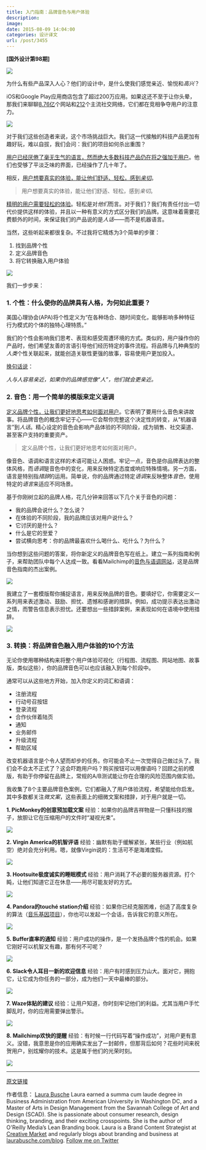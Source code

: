 ```yaml
---
title: 入门指南：品牌音色与用户体验
description: 
image: 
date: 2015-08-09 14:04:00
categories: 设计译文
url: /post/3455
---
```


**[国外设计第98期]**

![](https://storage.fleek-internal.com/0a3a8890-e65e-47ce-93d7-0442b9209d38-bucket/blog/posts/2015-08/08-09/1-kBgz6rxJk1stydnPttgVsA.jpeg)

为什么有些产品深入人心？他们的设计中，是什么使我们感觉亲近、愉悦和*高兴*？

iOS和Google Play应用商店包含了超过200万应用。如果这还不至于让你头晕，那我们来聊聊[8.76亿](http://news.netcraft.com/archives/2015/01/15/january-2015-web-server-survey.html)个网站和[212](https://en.wikipedia.org/wiki/List_of_social_networking_websites)个主流社交网络，它们都在竞相争夺用户的注意力。

![](https://storage.fleek-internal.com/0a3a8890-e65e-47ce-93d7-0442b9209d38-bucket/blog/posts/2015-08/08-09/0-Q6XiDhEGeRgMM-JC.jpg)

对于我们这些创造者来说，这个市场挑战巨大。我们这一代接触的科技产品更加有趣好玩，难以自拔，我们会问：我们的项目如何杀出重围？

[用户已经厌倦了毫无生气的语言，然而绝大多数科技产品仍在将之强加于用户](https://twitter.com/intent/tweet?text=%22Users+are+tired+of+the+lifeless+language+that+a+vast+majority+of+tech+products+still+force...%22+http%3A%2F%2Fblog.invisionapp.com%2Fbrand-voice-and-ux-a-starter-guide%2F+via+%40InVisionApp)。他们也受够了平淡乏味的界面，已经操作了几十年了。

相反，[用户想要真实的体验，能让他们舒适、轻松，感到*亲切*](https://twitter.com/intent/tweet?text=%22users+want+genuine+experiences+that+bring+comfort%2C+ease%2C+and+a+sense+of...%22+http%3A%2F%2Fblog.invisionapp.com%2Fbrand-voice-and-ux-a-starter-guide%2F+via+%40InVisionApp)。

> 用户想要真实的体验，能让他们舒适、轻松，感到*亲切*。

[精明的用户需要轻松的体验](https://twitter.com/intent/tweet?text=%22Sophisticated+consumers+call+for+effortless+experiences%22+http%3A%2F%2Fblog.invisionapp.com%2Fbrand-voice-and-ux-a-starter-guide%2F+via+%40InVisionApp)。轻松是对*他们*而言。对于我们？我们有责任付出一切代价提供这样的体验，并且以一种有意义的方式区分我们的品牌。这意味着需要花费额外的时间，来保证我们的产品说的是*人话*——而不是机器语言。

当然，这些听起来都很复杂。不过我将它精炼为3个简单的步骤：

1. 找到品牌个性
2. 定义品牌音色
3. 将它转换融入用户体验

![](https://storage.fleek-internal.com/0a3a8890-e65e-47ce-93d7-0442b9209d38-bucket/blog/posts/2015-08/08-09/0-dxm7yYL7n1pyPqJB.jpg)

我们一步步来：

### 1. 个性：什么使你的品牌具有人格，为何如此重要？

美国心理协会(APA)将个性定义为“在各种场合、随时间变化，能够影响多种特征行为模式的个体的独特心理特质。”

我们的个性会影响我们思考、表现和感受周遭环境的方式。类似的，用户操作你的产品时，他们希望友善的言语引导他们经历特定的事件流程。将品牌与几种典型的*人类*个性关联起来，就能创造关联性更强的故事，容易使用户更加投入。

[换句话说](https://books.google.com/books?id=PoWMBAAAQBAJ&pg=PA39&lpg=PA39#v=onepage&q&f=false)：

*人与人容易亲近，如果你的品牌感觉像“人”，他们就会更亲近。*

### 2. 音色：用一个简单的模版来定义语调

[定义品牌个性，让我们更好地思考如何面对用户](https://twitter.com/intent/tweet?text=%22Defining+our+brand+personality+gives+us+a+better+idea+of+how+we+should+face+the+user%22+http%3A%2F%2Fblog.invisionapp.com%2Fbrand-voice-and-ux-a-starter-guide%2F+via+%40InVisionApp)。它表明了要用什么音色来讲故事。将品牌音色的概念牢记于心——它会帮你完整这个决定性的转变，从“机器语言”到*人话*。精心设定的音色会影响产品体验的不同阶段，成为销售、社交渠道、甚至客户支持的重要资产。

> 定义品牌个性，让我们更好地思考如何面对用户。

像音色、语调和语言这样的术语可能让人困惑。牢记一点，音色是你品牌表达的整体风格，而*语调*是音色中的变化，用来反映特定态度或响应特殊情境。另一方面，语言是特别指*措辞*的运用。简单说，你的品牌通过特定*语调*来反映整体*音色*，使用特定的*语言*来适应不同场景。

基于你刚树立起的品牌人格，花几分钟来回答以下几个关于音色的问题：

* 我的品牌会说什么？怎么说？
* 在体验的不同阶段，我的品牌应该对用户说什么？
* 它讨厌的是什么？
* 什么是它的至爱？
* 尝试横向思考：你的品牌最喜欢什么喝什么、吃什么？为什么？

当你想到这些问题的答案，将你新定义的品牌音色写在纸上。建立一系列指南和例子，来帮助团队中每个人达成一致。看看Mailchimp的[音色与语调网站](http://voiceandtone.com/)，这是品牌音色指南的杰出案例。

![](https://storage.fleek-internal.com/0a3a8890-e65e-47ce-93d7-0442b9209d38-bucket/blog/posts/2015-08/08-09/0-ghu5c0eAfTQb831m.jpg)

我建立了一套模版帮你捕捉语言，用来反映品牌的音色。要填好它，你需要定义一系列用来表述激动、鼓励、担忧、遗憾和感谢的措辞。例如，成功提示表达出激动之情，而警告信息表示担忧。还要想出一些措辞案例，来表现如何在语境中使用措辞。

![](https://storage.fleek-internal.com/0a3a8890-e65e-47ce-93d7-0442b9209d38-bucket/blog/posts/2015-08/08-09/0-neh7WjEPkaeCaraX.jpg)

### 3. 转换：将品牌音色融入用户体验的10个方法

无论你使用哪种结构来将整个用户体验可视化（行程图、流程图、网站地图、故事版，类似这些），你的品牌音色可以也应该融入到每个阶段中。

通常可以从这些地方开始，加入你定义的词汇和语调：

* 注册流程
* 行动号召按钮
* 登录流程
* 合作伙伴着陆页
* 通知
* 业务邮件
* 升级流程
* 帮助区域

改变机器语言是个令人望而却步的任务。你可能会不止一次觉得自己做过头了。我们会不会太不正式了？这会吓跑用户吗？购买按钮可以用俚语吗？回顾之前的模版，有助于你停留在品牌上，常规的A/B测试能让你在合理的风险范围内做实验。

我收集了8个主要品牌音色案例，它们都融入了用户体验流程，希望能给你启发。其中多数都关注*微文案*，这些表面上的细微文案和措辞，对于用户就是一切。

**1. PicMonkey的创意预加载文案** 经验：如果你的品牌吉祥物是一只懂科技的猴子，放胆让它在压缩用户的文件时“凝视光束”。

![](https://storage.fleek-internal.com/0a3a8890-e65e-47ce-93d7-0442b9209d38-bucket/blog/posts/2015-08/08-09/0-h7HvwfPv3v48sC3v.jpg)

**2. Virgin America的机智评语** 经验：幽默有助于缓解紧张，某些行业（例如航空）绝对会充分利用。嗯，就像Virgin说的：生活可不是海滩度假。

![](https://storage.fleek-internal.com/0a3a8890-e65e-47ce-93d7-0442b9209d38-bucket/blog/posts/2015-08/08-09/0-rviwEBpfF-lwrGZj.jpg)

**3. Hootsuite极度诚实的睡眠模式** 经验：用户消耗了不必要的服务器资源。打个盹，让他们知道它正在休息——用尽可能友好的方式。

![](https://storage.fleek-internal.com/0a3a8890-e65e-47ce-93d7-0442b9209d38-bucket/blog/posts/2015-08/08-09/0-S5iwZOV7JXDLks4k.jpg)

**4. Pandora的touché station介绍** 经验：如果你已经克服困难，创造了高度复杂的算法（[音乐基因项目](http://www.pandora.com/about/mgp)），你也可以发起一个会话，告诉我它的意义所在。

![](https://storage.fleek-internal.com/0a3a8890-e65e-47ce-93d7-0442b9209d38-bucket/blog/posts/2015-08/08-09/0-nfEWx--w_8pAGBLm.jpg)

**5. Buffer直率的通知** 经验：用户成功的操作，是一个发扬品牌个性的机会。如果它刚好可以机智又有趣，那有何不可呢？

![](https://storage.fleek-internal.com/0a3a8890-e65e-47ce-93d7-0442b9209d38-bucket/blog/posts/2015-08/08-09/0-MdYUzyGOqwNrB5zL.jpg)

**6. Slack令人耳目一新的欢迎信息** 经验：用户有时感到压力山大。面对它，拥抱它，让它成为你任务的一部分，成为他们一天中最棒的部分。

![](https://storage.fleek-internal.com/0a3a8890-e65e-47ce-93d7-0442b9209d38-bucket/blog/posts/2015-08/08-09/0-q8MWansogbHyuifQ.jpg)

**7. Waze体贴的建议** 经验：让用户知道，你时刻牢记他们的利益。尤其当用户手忙脚乱时，你的应用需要弹出警示。

![](https://storage.fleek-internal.com/0a3a8890-e65e-47ce-93d7-0442b9209d38-bucket/blog/posts/2015-08/08-09/0-3RnpN9zoBzoAkKsp.png)

**8. Mailchimp欢快的提醒** 经验：有时候一行代码写着“操作成功”，对用户更有意义。没错，我意思是你的应用确实发出了一封邮件，但那背后如何？花些时间来祝贺用户，别炫耀你的技术。这是属于他们的光荣时刻。

![](https://storage.fleek-internal.com/0a3a8890-e65e-47ce-93d7-0442b9209d38-bucket/blog/posts/2015-08/08-09/0-dKZha6zZN4Jx2o3g.jpg)

---

[原文链接](http://blog.invisionapp.com/brand-voice-and-ux-a-starter-guide/)

作者信息：
[Laura Busche](http://blog.invisionapp.com/author/laura-busche-guest-author/)
Laura earned a summa cum laude degree in Business Administration from American University in Washington DC, and a Master of Arts in Design Management from the Savannah College of Art and Design (SCAD). She is passionate about consumer research, design thinking, branding, and their exciting crosspoints. She is the author of O'Reilly Media’s Lean Branding book. Laura is a Brand Content Strategist at [Creative Market](https://creativemarket.com/) and regularly blogs about branding and business at [laurabusche.com/blog](http://laurabusche.com/blog/).
[Follow me on Twitter](https://twitter.com/laurabusche)